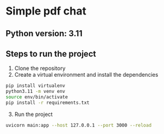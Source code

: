 # Simple pdf chat

## Python version: 3.11

## Steps to run the project

1. Clone the repository
2. Create a virtual environment and install the dependencies
```bash
pip install virtualenv
python3.11 -m venv env
source env/bin/activate
pip install -r requirements.txt
```
3. Run the project
```bash
uvicorn main:app --host 127.0.0.1 --port 3000 --reload
```